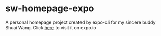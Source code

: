 # sw-homepage-expo
A personal homepage project created by expo-cli for my sincere buddy Shuai Wang.
Click [here](https://expo.io/@mianyangbob/shuai-wang-homepage) to visit it on expo.io
